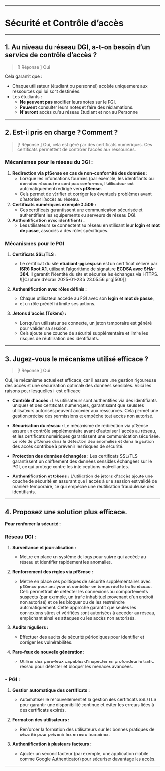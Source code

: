 
---
# Sécurité et Contrôle d’accès

---

## 1. Au niveau du réseau DGI, a-t-on besoin d’un service de contrôle d’accès ?  

>[! Réponse ] 
>Oui

Cela garantit que :  
- Chaque utilisateur (étudiant ou personnel) accède uniquement aux ressources qui lui sont destinées.  
- Les étudiants :  
  - **Ne peuvent pas** modifier leurs notes sur le PGI.  
  - **Peuvent** consulter leurs notes et faire des réclamations.
  - **N'auront** accès qu'au réseau Etudiant et non au Personnel

---

## 2. Est-il pris en charge ? Comment ?  

>[! Réponse ] 
>Oui, cela est géré par des certificats numériques. 
Ces certificats permettent de contrôler l’accès aux ressources.  

### Mécanismes pour le réseau du DGI :
1. **Redirection via pfSense en cas de non-conformité des données :** 
	- Lorsque les informations fournies (par exemple, les identifiants ou données réseau) ne sont pas conformes, l’utilisateur est automatiquement redirigé vers **pfSense**.
	- Cela permet de vérifier et corriger les éventuels problèmes avant d’autoriser l’accès au réseau. 
1. **Certificats numériques exemple X.509 :**
	- Ces certificats garantissent une communication sécurisée et authentifient les équipements ou serveurs du réseau DGI.
2. **Authentification avec identifiants :** 
	- Les utilisateurs se connectent au réseau en utilisant leur **login** et **mot de passe**, associés à des rôles spécifiques.
###  Mécanismes pour le PGI 
  1. **Certificats SSL/TLS :** 
	  - Le certificat du site **etudiant-pgi.esp.sn** est un certificat délivré par **ISRG Root X1**, utilisant l’algorithme de signature **ECDSA avec SHA-384**. Il garantit l’identité du site et sécurise les échanges via HTTPS.
	![[Capture d’écran 2025-01-23 à 23.05.56.png|500]]

  1. **Authentification avec rôles définis :** 
	  - Chaque utilisateur accède au PGI avec son **login** et **mot de passe**, 
	  - et un rôle prédéfini limite ses actions. 
  2. **Jetons d'accès (Tokens) :** 
	  - Lorsqu’un utilisateur se connecte, un jeton temporaire est généré pour valider sa session. 
	  - Cela ajoute une couche de sécurité supplémentaire et limite les risques de réutilisation des identifiants.

---

## 3. Jugez-vous le mécanisme utilisé efficace ?  

>[! Réponse ] 
> Oui

Oui, le mécanisme actuel est efficace, car il assure une gestion rigoureuse des accès et une sécurisation optimale des données sensibles. Voici les raisons pour lesquelles il est efficace :

- **Contrôle d'accès  :** Les utilisateurs sont authentifiés via des identifiants uniques et des certificats numériques, garantissant que seuls les utilisateurs autorisés peuvent accéder aux ressources. Cela permet une gestion précise des permissions et empêche tout accès non autorisé.

- **Sécurisation du réseau :** Le mécanisme de redirection via pfSense assure un contrôle supplémentaire avant d'autoriser l'accès au réseau, et les certificats numériques garantissent une communication sécurisée. Le rôle de pfSense dans la détection des anomalies et dans la gestion des accès contribue à prévenir les risques de sécurité.

- **Protection des données échangées :** Les certificats SSL/TLS garantissent un chiffrement des données sensibles échangées sur le PGI, ce qui protège contre les interceptions malveillantes.

- **Authentification et tokens :** L'utilisation de jetons d'accès ajoute une couche de sécurité en assurant que l'accès à une session est validé de manière temporaire, ce qui empêche une réutilisation frauduleuse des identifiants.

---

## 4. Proposez une solution plus efficace.

**Pour renforcer la sécurité :**

### Réseau DGI :
1. **Surveillance et journalisation :**
    
    - Mettre en place un système de logs pour suivre qui accède au réseau et identifier rapidement les anomalies.
2. **Renforcement des règles via pfSense :**
    
    - Mettre en place des politiques de sécurité supplémentaires avec pfSense pour analyser et contrôler en temps réel le trafic réseau. Cela permettrait de détecter les connexions ou comportements suspects (par exemple, un trafic inhabituel provenant d'un endroit non autorisé) et de les bloquer ou de les restreindre automatiquement. Cette approche garantit que seules les connexions sûres et vérifiées sont autorisées à accéder au réseau, empêchant ainsi les attaques ou les accès non autorisés.
3. **Audits réguliers :**
    
    - Effectuer des audits de sécurité périodiques pour identifier et corriger les vulnérabilités.

4. **Pare-feux de nouvelle génération :** 
	- Utiliser des pare-feux capables d'inspecter en profondeur le trafic réseau pour détecter et bloquer les menaces avancées.
        
### - PGI :
1. **Gestion automatique des certificats :**
    
    - Automatiser le renouvellement et la gestion des certificats SSL/TLS pour garantir une disponibilité continue et éviter les erreurs liées à des certificats expirés.
2. **Formation des utilisateurs :**

    - Renforcer la formation des utilisateurs sur les bonnes pratiques de sécurité pour prévenir les erreurs humaines.
3. **Authentification à plusieurs facteurs :**

    - Ajouter un second facteur (par exemple, une application mobile comme Google Authenticator) pour sécuriser davantage les accès.



---
